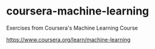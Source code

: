 # coursera-machine-learning
Exercises from Coursera's Machine Learning Course

https://www.coursera.org/learn/machine-learning
